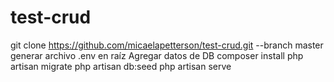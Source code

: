 # test-crud

git clone https://github.com/micaelapetterson/test-crud.git --branch master
generar archivo .env en raíz
Agregar datos de DB
composer install
php artisan migrate
php artisan db:seed
php artisan serve
